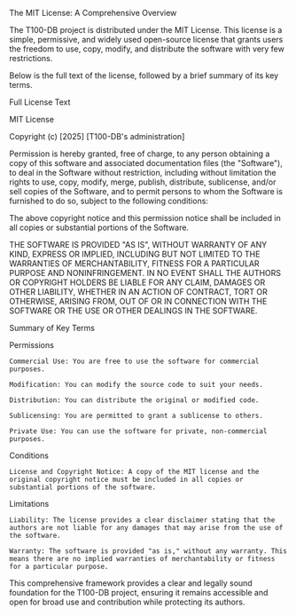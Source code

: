The MIT License: A Comprehensive Overview

The T100-DB project is distributed under the MIT License. This license is a simple, permissive, and widely used open-source license that grants users the freedom to use, copy, modify, and distribute the software with very few restrictions.

Below is the full text of the license, followed by a brief summary of its key terms.

Full License Text

MIT License

Copyright (c) [2025] [T100-DB's administration]

Permission is hereby granted, free of charge, to any person obtaining a copy
of this software and associated documentation files (the "Software"), to deal
in the Software without restriction, including without limitation the rights
to use, copy, modify, merge, publish, distribute, sublicense, and/or sell
copies of the Software, and to permit persons to whom the Software is
furnished to do so, subject to the following conditions:

The above copyright notice and this permission notice shall be included in all
copies or substantial portions of the Software.

THE SOFTWARE IS PROVIDED "AS IS", WITHOUT WARRANTY OF ANY KIND, EXPRESS OR
IMPLIED, INCLUDING BUT NOT LIMITED TO THE WARRANTIES OF MERCHANTABILITY,
FITNESS FOR A PARTICULAR PURPOSE AND NONINFRINGEMENT. IN NO EVENT SHALL THE
AUTHORS OR COPYRIGHT HOLDERS BE LIABLE FOR ANY CLAIM, DAMAGES OR OTHER
LIABILITY, WHETHER IN AN ACTION OF CONTRACT, TORT OR OTHERWISE, ARISING FROM,
OUT OF OR IN CONNECTION WITH THE SOFTWARE OR THE USE OR OTHER DEALINGS IN THE
SOFTWARE.

Summary of Key Terms

Permissions

    Commercial Use: You are free to use the software for commercial purposes.

    Modification: You can modify the source code to suit your needs.

    Distribution: You can distribute the original or modified code.

    Sublicensing: You are permitted to grant a sublicense to others.

    Private Use: You can use the software for private, non-commercial purposes.

Conditions

    License and Copyright Notice: A copy of the MIT license and the original copyright notice must be included in all copies or substantial portions of the software.

Limitations

    Liability: The license provides a clear disclaimer stating that the authors are not liable for any damages that may arise from the use of the software.

    Warranty: The software is provided "as is," without any warranty. This means there are no implied warranties of merchantability or fitness for a particular purpose.

This comprehensive framework provides a clear and legally sound foundation for the T100-DB project, ensuring it remains accessible and open for broad use and contribution while protecting its authors.

